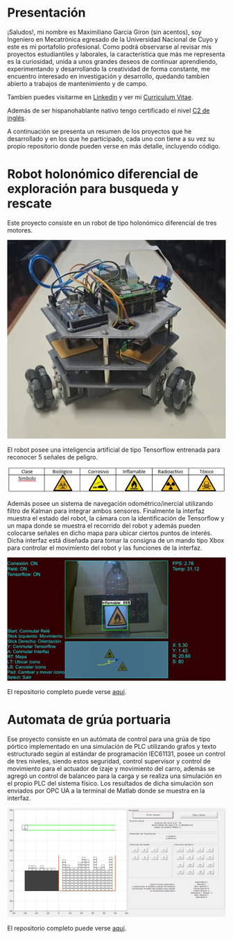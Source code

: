# Presentación
¡Saludos!, mi nombre es Maximiliano Garcia Giron (sin acentos), soy Ingeniero en Mecatrónica egresado de la Universidad Nacional de Cuyo y este es mi portafolio profesional. Como podrá observarse al revisar mis proyectos estudiantiles y laborales, la característica que más me representa es la curiosidad, unida a unos grandes deseos de continuar aprendiendo, experimentando y desarrollando la creatividad de forma constante, me encuentro interesado en investigación y desarrollo, quedando tambien abierto a trabajos de mantenimiento y de campo.

Tambien puedes visitarme en [Linkedin](https://www.linkedin.com/in/maximiliano-garcia-giron-01a9251ba/) y ver mi [Curriculum Vitae](https://github.com/MaximilianoGarcia716/Portafolio/blob/main/Curriculum%20Vitae/CURRICULUM%20VITAE%20Garcia%20Maximiliano.pdf).

Además de ser hispanohablante nativo tengo certificado el nivel [C2 de inglés](https://efset.org/cert/wq7khc).

A continuación se presenta un resumen de los proyectos que he desarrollado y en los que he participado, cada uno con tiene a su vez su propio repositorio donde pueden verse en más detalle, incluyendo código.

# Robot holonómico diferencial de exploración para busqueda y rescate

Este proyecto consiste en un robot de tipo holonómico diferencial de tres motores.

![Image](https://raw.githubusercontent.com/MaximilianoGarcia716/Portafolio/main/Imagenes/03.jpg)

El robot posee una inteligencia artificial de tipo Tensorflow entrenada para reconocer 5 señales de peligro.

![Image](https://raw.githubusercontent.com/MaximilianoGarcia716/Portafolio/main/Imagenes/01.jpg)

Además posee un sistema de navegación odométrico/inercial utilizando filtro de Kalman para integrar ambos sensores. Finalmente la interfaz muestra el estado del robot, la cámara con la identificación de Tensorflow y un mapa donde se muestra el recorrido del robot y además pueden colocarse señales en dicho mapa para ubicar ciertos puntos de interés. Dicha interfaz está diseñada para tomar la consigna de un mando tipo Xbox para controlar el movimiento del robot y las funciones de la interfaz.

![Image](https://raw.githubusercontent.com/MaximilianoGarcia716/Portafolio/main/Imagenes/02.jpg)

El repositorio completo puede verse [aquí](https://github.com/MaximilianoGarcia716/Proyecto-Final-de-Estudios).

# Automata de grúa portuaria

Ese proyecto consiste en un autómata de control para una grúa de tipo pórtico implementado en una simulación de PLC utilizando grafos y texto estructurado según al estándar de programación IEC61131, posee un control de tres niveles, siendo estos seguridad, control supervisor y control de movimiento para el actuador de izaje y movimiento del carro, además se agregó un control de balanceo para la carga y se realiza una simulación en el propio PLC del sistema físico. Los resultados de dicha simulación son enviados por OPC UA a la terminal de Matlab donde se muestra en la interfaz.

![Image](https://raw.githubusercontent.com/MaximilianoGarcia716/Portafolio/main/Imagenes/04.jpg)

El repositorio completo puede verse [aquí](https://github.com/MaximilianoGarcia716/Automata-de-grua-portuaria).
